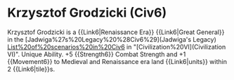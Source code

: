 # Krzysztof Grodzicki (Civ6)

Krzysztof Grodzicki is a {{Link6|Renaissance Era}} {{Link6|Great General}} in the [Jadwiga%27s%20Legacy%20%28Civ6%29](Jadwiga's Legacy) [List%20of%20scenarios%20in%20Civ6](scenario) in "[Civilization%20VI](Civilization VI)".
Unique Ability.
+5 {{Strength6}} Combat Strength and +1 {{Movement6}} to Medieval and Renaissance era land {{Link6|units}} within 2 {{Link6|tile}}s.